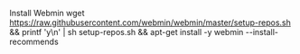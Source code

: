 Install Webmin
wget https://raw.githubusercontent.com/webmin/webmin/master/setup-repos.sh && printf 'y\n' | sh setup-repos.sh && apt-get install -y webmin --install-recommends
